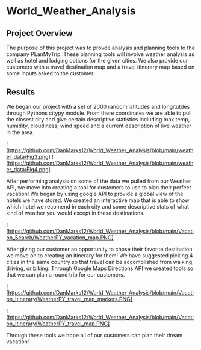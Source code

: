 # World_Weather_Analysis

## Project Overview
The purpose of this project was to provde analysis and planning tools to the company PLanMyTrip. These planning tools will involve weather analysis as well as hotel and lodging options for the given cities. We also provide our customers with a travel destination map and a travel itinerary map based on some inputs asked to the customer.

## Results

We began our project with a set of 2000 random latitudes and longitutdes through Pythons citypy module. From there coordinates we are able to pull the closest city and give certain descriptive statistics including max temp, humidity, cloudiness, wind speed and a current description of live weather in the area. 

![https://github.com/DanMarks12/World_Weather_Analysis/blob/main/weather_data/Fig3.png] ![https://github.com/DanMarks12/World_Weather_Analysis/blob/main/weather_data/Fig4.png]

After performing analysis on some of the data we pulled from our Weather API, we move into creating a tool for customers to use to plan their perfect vacation! We began by using google API to provide a global view of the hotels we have stored. We created an interactive map that is able to show which hotel we recomend in each city and some descriptive stats of what kind of weather you would except in these destinations. 

![https://github.com/DanMarks12/World_Weather_Analysis/blob/main/Vacation_Search/WeatherPY_vacation_map.PNG]

After giving our customer an opportunity to chose their favorite destination we move on to creating an itinerary for them! We have suggested picking 4 cities in the same country so that travel can be accomplished from walking, driving, or biking. Through Google Maps Directions API we created tools so that we can plan a round trip for our customers. 

![https://github.com/DanMarks12/World_Weather_Analysis/blob/main/Vacation_Itinerary/WeatherPY_travel_map_markers.PNG]


![https://github.com/DanMarks12/World_Weather_Analysis/blob/main/Vacation_Itinerary/WeatherPY_travel_map.PNG]

Through these tools we hope all of our customers can plan their dream vacation!

